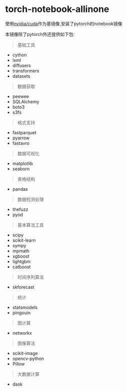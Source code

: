 # torch-notebook-allinone

使用[nvidia/cuda](https://hub.docker.com/r/nvidia/cuda)作为基镜像,安装了pytorch的notebook镜像

本镜像除了pytorch外还提供如下包:

>基础工具

+ cython
+ lxml
+ diffusers
+ transformers
+ datasets

> 数据获取

+ peewee
+ SQLAlchemy
+ boto3
+ s3fs

> 格式支持

+ fastparquet
+ pyarrow
+ fastavro

> 数据可视化

+ matplotlib
+ seaborn

> 表格结构

+ pandas

> 数据检测处理

+ thefuzz
+ pyod

> 基本算法工具

+ scipy
+ scikit-learn
+ sympy
+ mpmath
+ xgboost
+ lightgbm
+ catboost

> 时间序列算法

+ skforecast

> 统计

+ statsmodels
+ pingouin

> 图计算

+ networkx

> 图像算法

+ scikit-image
+ opencv-python
+ Pillow

> 大数据计算

+ dask
